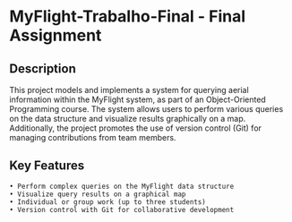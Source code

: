 # MyFlight-Trabalho-Final - Final Assignment


## Description
This project models and implements a system for querying aerial information within the MyFlight system, as part of an Object-Oriented Programming course. The system allows users to perform various queries on the data structure and visualize results graphically on a map. Additionally, the project promotes the use of version control (Git) for managing contributions from team members.

## Key Features

	• Perform complex queries on the MyFlight data structure
	• Visualize query results on a graphical map
	• Individual or group work (up to three students)
	• Version control with Git for collaborative development
